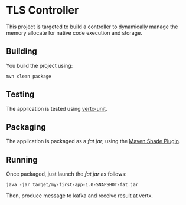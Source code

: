# TLS Controller

This project is targeted to build a controller to dynamically manage the memory allocate for native code execution and 
storage.

## Building

You build the project using:

```
mvn clean package
```

## Testing

The application is tested using [vertx-unit](http://vertx.io/docs/vertx-unit/java/).

## Packaging

The application is packaged as a _fat jar_, using the 
[Maven Shade Plugin](https://maven.apache.org/plugins/maven-shade-plugin/).

## Running

Once packaged, just launch the _fat jar_ as follows:

```
java -jar target/my-first-app-1.0-SNAPSHOT-fat.jar
```

Then, produce message to kafka and receive result at vertx. 

